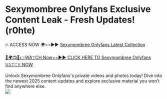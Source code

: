 # Sexymombree Onlyfans Exclusive Content Leak - Fresh Updates! (r0hte)

🔥 ACCESS NOW 🌍==►► <a href="https://tinyurl.com/kvy9nzfs" rel="nofollow">Sexymombree Onlyfans Latest Collection</a>
<br><br>
[🔴🌍📺📱👉WA𝚃CH Now==►► CLICK HERE TO Sexymombree Onlyfans 𝚆𝙰𝚃𝙲𝙷 NOW](https://tinyurl.com/kvy9nzfs)
<br><br>
Unlock Sexymombree Onlyfans's private videos and photos today! Dive into the newest 2025 content updates and explore exclusive material you won’t find anywhere else.
<br>
<a href="https://tinyurl.com/kvy9nzfs" rel="nofollow" data-target="animated-image.originalLink"><img src="https://camo.githubusercontent.com/8a4f000d20f83aca3bf7ec5f350d767afa0574a8a352519fd8cfa583a6f93a33/68747470733a2f2f692e696d6775722e636f6d2f644a486b345a712e676966" data-canonical-src="https://i.imgur.com/dJHk4Zq.gif" style="max-width: 100%; display: inline-block;" data-target="animated-image.originalImage"></a>
<br>
